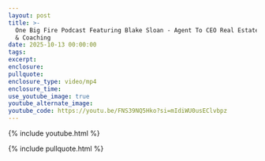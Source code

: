 ```yaml
---
layout: post
title: >-
  One Big Fire Podcast Featuring Blake Sloan - Agent To CEO Real Estate Training
  & Coaching
date: 2025-10-13 00:00:00
tags:
excerpt:
enclosure:
pullquote:
enclosure_type: video/mp4
enclosure_time:
use_youtube_image: true
youtube_alternate_image:
youtube_code: https://youtu.be/FNS39NQ5Hko?si=mIdiWU0usEClvbpz
---
```

{% include youtube.html %}

{% include pullquote.html %}